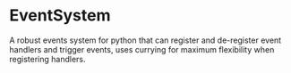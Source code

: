 # EventSystem
A robust events system for python that can register and de-register event handlers and trigger events, uses currying for maximum flexibility when registering handlers.
